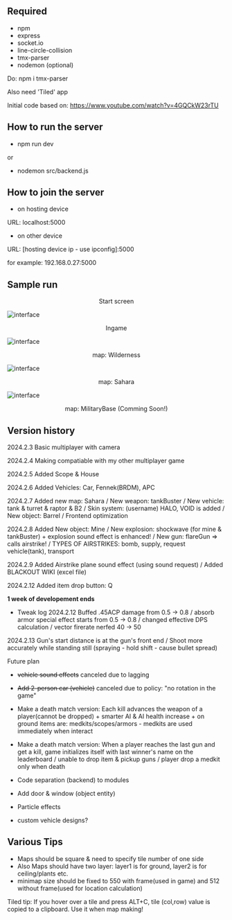 ## Required
- npm
- express
- socket.io
- line-circle-collision
- tmx-parser
- nodemon (optional)

Do: npm i tmx-parser


Also need 'Tiled' app


Initial code based on: 
https://www.youtube.com/watch?v=4GQCkW23rTU


## How to run the server
- npm run dev


or 


- nodemon src/backend.js


## How to join the server
 - on hosting device


 URL: localhost:5000


 - on other device



 URL: [hosting device ip - use ipconfig]:5000


 for example: 192.168.0.27:5000

 ## Sample run
<p align="center">Start screen<br /></p>


![interface](../main/run_images/intro.png)

<p align="center">Ingame<br /></p>


![interface](../main/run_images/ingame.png)

<p align="center">map: Wilderness<br /></p>


![interface](../main/run_images/minimap_Wilderness_no_frame.png)


<p align="center">map: Sahara<br /></p>


![interface](../main/run_images/minimap_Sahara_no_frame.png)


<p align="center">map: MilitaryBase (Comming Soon!)<br /></p>


 ## Version history
2024.2.3 Basic multiplayer with camera


2024.2.4 Making compatiable with my other multiplayer game


2024.2.5 Added Scope & House


2024.2.6 Added Vehicles: Car, Fennek(BRDM), APC


2024.2.7 Added new map: Sahara / New weapon: tankBuster / New vehicle: tank & turret & raptor & B2 / Skin system: (username) HALO, VOID is added / New object: Barrel / Frontend optimization


2024.2.8 Added New object: Mine / New explosion: shockwave (for mine & tankBuster) + explosion sound effect is enhanced! / New gun: flareGun => calls airstrike! / TYPES OF AIRSTRIKES: bomb, supply, request vehicle(tank), transport


2024.2.9 Added Airstrike plane sound effect (using sound request)  / Added BLACKOUT WIKI (excel file)


2024.2.12 Added item drop button: Q


**1 week of developement ends**

- Tweak log
2024.2.12 Buffed .45ACP damage from 0.5 -> 0.8 / absorb armor special effect starts from 0.5 -> 0.8 / changed effective DPS calculation / vector firerate nerfed 40 -> 50


2024.2.13 Gun's start distance is at the gun's front end / Shoot more accurately while standing still (spraying - hold shift - cause bullet spread)


Future plan
- ~~vehicle sound effects~~ canceled due to lagging
- ~~Add 2-person car (vehicle)~~ canceled due to policy: "no rotation in the game"
- Make a death match version: Each kill advances the weapon of a player(cannot be dropped) + smarter AI & AI health increase + on ground items are: medkits/scopes/armors - medkits are used immediately when interact
- Make a death match version: When a player reaches the last gun and get a kill, game initializes itself with last winner's name on the leaderboard / unable to drop item & pickup guns / player drop a medkit only when death

- Code separation (backend) to modules
- Add door & window (object entity)
- Particle effects
- custom vehicle designs?



## Various Tips
- Maps should be square & need to specify tile number of one side 
- Also Maps should have two layer: layer1 is for ground, layer2 is for ceiling/plants etc.
- minimap size should be fixed to 550 with frame(used in game) and 512 without frame(used for location calculation)


Tiled tip: If you hover over a tile and press ALT+C, tile (col,row) value is copied to a clipboard. Use it when map making!